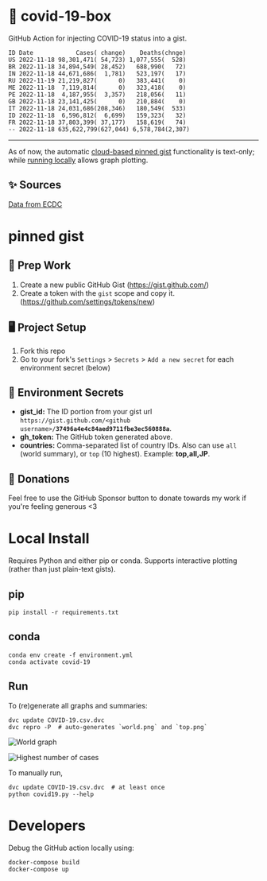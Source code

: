 # 🏥 covid-19-box

GitHub Action for injecting COVID-19 status into a gist.

```
ID Date            Cases( change)    Deaths(chnge)
US 2022-11-18 98,301,471( 54,723) 1,077,555(  528)
BR 2022-11-18 34,894,549( 28,452)   688,990(   72)
IN 2022-11-18 44,671,686(  1,781)   523,197(   17)
RU 2022-11-19 21,219,827(      0)   383,441(    0)
ME 2022-11-18  7,119,814(      0)   323,418(    0)
PE 2022-11-18  4,187,955(  3,357)   218,056(   11)
GB 2022-11-18 23,141,425(      0)   210,884(    0)
IT 2022-11-18 24,031,686(208,346)   180,549(  533)
ID 2022-11-18  6,596,812(  6,699)   159,323(   32)
FR 2022-11-18 37,803,399( 37,177)   158,619(   74)
-- 2022-11-18 635,622,799(627,044) 6,578,784(2,307)
```

---

As of now, the automatic [cloud-based pinned gist](#pinned-gist) functionality is text-only;
while [running locally](#local-install) allows graph plotting.

## ✨ Sources

[Data from ECDC](https://www.ecdc.europa.eu/en/publications-data/download-todays-data-geographic-distribution-covid-19-cases-worldwide)

# pinned gist

## 🎒 Prep Work
1. Create a new public GitHub Gist (https://gist.github.com/)
1. Create a token with the `gist` scope and copy it. (https://github.com/settings/tokens/new)

## 🖥 Project Setup
1. Fork this repo
1. Go to your fork's `Settings` > `Secrets` > `Add a new secret` for each environment secret (below)

## 🤫 Environment Secrets
- **gist_id:** The ID portion from your gist url `https://gist.github.com/<github username>/`**`37496a4e4c84aed9711fbe3ec560888a`**.
- **gh_token:** The GitHub token generated above.
- **countries:** Comma-separated list of country IDs. Also can use `all` (world summary), or `top` (10 highest). Example: **top,all,JP**.

## 💸 Donations

Feel free to use the GitHub Sponsor button to donate towards my work if you're feeling generous <3

# Local Install

Requires Python and either pip or conda. Supports interactive plotting (rather than just plain-text gists).

## pip

```
pip install -r requirements.txt
```

## conda

```
conda env create -f environment.yml
conda activate covid-19
```

## Run

To (re)generate all graphs and summaries:

```
dvc update COVID-19.csv.dvc
dvc repro -P  # auto-generates `world.png` and `top.png`
```

![World graph](world.png)

![Highest number of cases](top.png)

To manually run,

```
dvc update COVID-19.csv.dvc  # at least once
python covid19.py --help
```

# Developers

Debug the GitHub action locally using:

```
docker-compose build
docker-compose up
```

